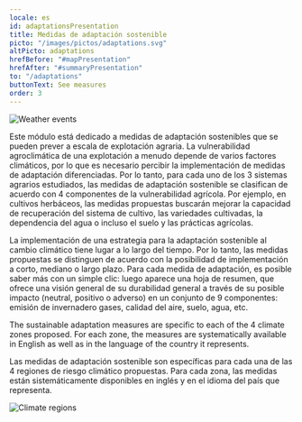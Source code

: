 ```yaml
---
locale: es
id: adaptationsPresentation
title: Medidas de adaptación sostenible
picto: "/images/pictos/adaptations.svg"
altPicto: adaptations
hrefBefore: "#mapPresentation"
hrefAfter: "#summaryPresentation"
to: "/adaptations"
buttonText: See measures
order: 3
---
```


![](https://res.cloudinary.com/solagro/image/upload/v1583238492/homepage/weather_events_bpmfaq.png "Weather events")

Este módulo está dedicado a medidas de adaptación sostenibles que se pueden prever a escala de explotación agraria. La vulnerabilidad agroclimática de una explotación a menudo depende de varios factores climáticos, por lo que es necesario percibir la implementación de medidas de adaptación diferenciadas. Por lo tanto, para cada uno de los 3 sistemas agrarios  estudiados, las medidas de adaptación sostenible se clasifican de acuerdo con 4 componentes de la vulnerabilidad agrícola. Por ejemplo, en cultivos herbáceos, las medidas propuestas buscarán mejorar la capacidad de recuperación del sistema de cultivo, las variedades cultivadas, la dependencia del agua o incluso el suelo y las prácticas agrícolas.

La implementación de una estrategia para la adaptación sostenible al cambio climático tiene lugar a lo largo del tiempo. Por lo tanto, las medidas propuestas se distinguen de acuerdo con la posibilidad de implementación a corto, mediano o largo plazo. Para cada medida de adaptación, es posible saber más con un simple clic: luego aparece una hoja de resumen, que ofrece una visión general de su durabilidad general a través de su posible impacto (neutral, positivo o adverso) en un conjunto de 9 componentes: emisión de invernadero gases, calidad del aire, suelo, agua, etc.

The sustainable adaptation measures are specific to each of the 4 climate zones proposed. For each zone, the measures are systematically available in English as well as in the language of the country it represents.

Las medidas de adaptación sostenible son específicas para cada una de las 4 regiones de riesgo climático propuestas. Para cada zona, las medidas están sistemáticamente disponibles en inglés y en el idioma del país que representa.

![](https://res.cloudinary.com/solagro/image/upload/v1583238492/homepage/climate_regions_qgfyo4.png "Climate regions")

